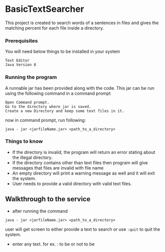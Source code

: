 # BasicTextSearcher
This project is created to search words of a sentences in files and gives the matching percent for each file inside a directory.

### Prerequisites

You will need below things to be installed in your system

```
Text Editor
Java Version 8
```

### Running the program

A runnable jar has been provided along with the code. This jar can be run using the following command in a command prompt

```
Open Command prompt.
Go to the directory where jar is saved.
Create a new Directory and keep some text files in it.
```
now in command prompt, run following:
```
java - jar <jarfileName.jar> <path_to_a_directory>
```


### Things to know
* If the directory is invalid, the program will return an error stating about the illegal directory.
* If the directory contains other than text files then program will give messages that files are invalid with file name
* An empty directory will print a warning message as well and it will exit the system.
* User needs to provide a valid directory with valid text files.

## Walkthrough to the service
* after running the command
 ```
 java - jar <jarfileName.jar> <path_to_a_directory>
 ```
 user will get screen to either provide a text to search or use ```:quit```  to quit the system.
* enter any text. for ex. : to be or not to be